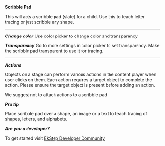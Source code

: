 **Scribble Pad**

This will acts a scribble pad (slate) for a child. Use this to teach letter tracing or just scribble any shape.

---

***Change color*** Use color picker to change color and transparency

***Transparency*** Go to more settings in color picker to set transparency. Make the scribble pad transparent to use it for tracing.


---

***Actions***

Objects on a stage can perform various actions in the content player when user clicks on them. Each action requires a target object to complete the action. Please ensure the target object is present before adding an action.

We suggest not to attach actions to a scribble pad

***Pro tip***

Place scribble pad over a shape, an image or a text to teach tracing of shapes, letters, and alphabets.

***Are you a developer?***

To get started visit [EkStep Developer Community](https://community.ekstep.in/developers)